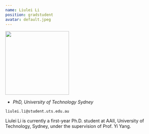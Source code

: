 ```yaml
---
name: Liulei Li
position: gradstudent
avatar: default.jpeg
---
```


<img width="200" src="{{site.baseurl}}/images/people/{{page.avatar}}" data-action="zoom">

- _PhD, University of Technology Sydney_<br>
<!--- _Science coach. Collaborator. Transdisciplinary optimist._-->

<i class="fa fa-envelope-o"></i> `liulei.li@student.uts.edu.au`

Liulei Li is currently a first-year Ph.D. student at AAII, University of Technology, Sydney, under the supervision of Prof. Yi Yang.
